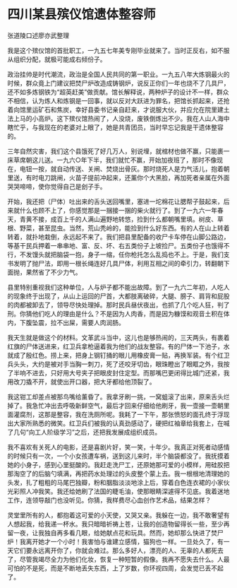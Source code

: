 ﻿# 四川某县殡仪馆遗体整容师

张道陵口述廖亦武整理

我是这个殡仪馆的首批职工，一九五七年美专刚毕业就来了。当时正反右，如不服从组织分配，就极可能成右倾份子。

政治挂帅是时代潮流，政治是全国人民共同的第一职业。一九五八年大炼钢最火的时候，群众竟上门建议把焚尸炉改造成铸钢炉，说反正你们一年也烧不了几具尸，还不如多炼钢铁为“超英赶美”做贡献。馆长解释说，两种炉子的设计不一样，群众不相信，认为炼人和炼钢是一回事，就以反对大跃进为罪名，把馆长抓起来，还抢着向馆里运矿石和焦炭，幸好县委书记亲自赶来，才说服大伙，并应允在院里建土法上马的小高炉。这下殡仪馆热闹了，人没烧，废铁倒炼出不少。我在人山人海中瞎忙乎，与我现在的老婆对上眼了，她是共青团员，当时早忘记我是干遗体整容的。

三年自然灾害，我们这个县饿死了好几万人，别说埋，就棺材也做不赢，只能裹一床草席朝这儿送。一九六○年下半，我们就忙不赢，开始加夜班了，那时不像现在，电钮一按，就自动传送、关闸、焚烧出骨灰。那时烧死人是力气活儿，抱着朝里送，有时电刀跳闸，火苗子提前冲起来，还薰你个大黑脸，再加死者亲属在外面哭哭啼啼，使你觉得自己是刽子手。

开始，我还把（尸体）吐出来的舌头送回嘴里，塞进一坨棉花让腮帮子鼓起来，后来就什么也顾不上了，你感觉那是一捆接一捆的柴火就行了。到了一九六一年春天，青黄不接，成百上千的人满山遍野地转悠，捡到什么都朝嘴里填。树皮、草根、野菜，甚至昆虫。当然，荒山秃岭的，能捡到什么好东西。有的人在山上转着转着，就扑地栽倒，永远起不来了。我们把县里配备的收尸卡车停在山脚公路边，等基干民兵押着一串串地、富、反、坏、右五类份子上坡捡尸。五类份子也饿得不行，不发馒头就把脑袋一抱，身子一缩，任你枪托怎么乱捣也不上。于是，我们支书发明了抛尸法，即用一根长绳连好几具尸体，利用互相之间的牵引力，转翻朝下面抛，果然省了不少力气。

县里特别重视我们这种单位，人与炉子都不能出故障。到了一九六二年初，人吃人的现象终于出现了，从山上运回的尸首，大都肢离破碎，大腿、膀子、肩背和屁股的肉都被卸去了，领导尽快处理掉。那时民兵昼伏夜出，也抓了几个吃人狂，判了刑。你猜他们吃人的理由是什么？不是因为人肉香，而是因为糠馍和观音土积在体内，下腹坠震，拉不出屎，需要人肉润肠。

我天生就是做这个的材料。文革武斗当中，这儿也是够热闹的，三天两头，有裹着红旗的尸体送进来，红卫兵拿枪逼着我为他们的战友整容。有的尸体一下池子，水就成了殷红色。捞上来，把身上钢钉捅的眼儿用橡皮膏一贴，再换军装。有个红卫兵头头，大约是被对手当胸一刺刀，死了还咬牙切齿，眼珠瞪出了眼眶之外，我按了半响不进去，只好用大号夹子把眼皮封住定型。而那嘴巴更闭得比城门还紧，我用改刀撬不开，就使出开口器，把大牙都给他顶裂了。

我这钳工却差点被那鸟嘴给薰昏了。我拿牙刷一挑，一窝蛆滚了出来，原来舌头烂掉了。我急忙冲出去呼吸新鲜空气，最后才回来仔细给他刷牙，我一壶接一壶朝里面灌腐剂，这那是整容，我在洗厕所呢。我耗了一下午，那张愤怒的面孔终于浮现出大家所熟悉的微笑。红卫兵们被我的认真劲感动了，硬把红袖章给我套上，在喊了几句“向工人阶级学习”之后，还把我发展成组织成员。

我不喜欢有关死人的电影，还是喜剧片好，笑一笑，十年少。我真正对死者动感情的时候只有一次，一个小女孩遭车祸，送到这儿来时，半个脑袋都没了。我抚摸着她的小身子，感到心里挺酸的。我赶走洗尸工，还原她那可爱的小模样，用硅胶把那淘空了的后脑勺填满，再把药水处理过的头皮整个蒙上去。我一根根地清理她的头发，扎了粗粗的马尾巴独瓣，粉和胭脂淡淡地涂上后，穿着白色连衣裙的小家伙光彩照人冲我笑。我还给她刷了法国的睫毛油，使那眼睛深遽得不见底。我着迷地工作，连领导敲门也没听见。你猜，我样费尽心血创作艺术品，结果怎样？

灵堂里所有的人，都抱着这可爱的小天使，又哭又亲。我躲在一边，我不敢奢望有人想起我，给我递一杯水。我只暗暗祈祷上苍，让我的创造物留得长一些，至少再留一夜，让我独自再多看几眼，给她献点花和玩具。然而，她却那么快进了焚尸炉！我离开她才一个小时！我害怕与谁建立感情，猫狗也一样。一旦处久了，有一天它们要永远离开你了，你就会难过。那么多好人，漂亮的人、无辜的人都死去了，尽管我竭尽全力为他们化妆，恢复一种短暂的假像。我再不愿失去什么。人最可怕的不是死，而是不断地丢失东西，上了岁数，你环视四周，会发觉已丢不起了。
